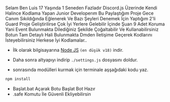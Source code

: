 Selam Ben Luis 17 Yaşında 1 Seneden Fazladır Discord.js Üzerinde Kendi Halince Kodlama Yapan Junior Developerım Bu Paylaştığım Proje Gece Canım Sıkıldığında Eğlenerek Ve Bazı Şeyleri Denemek İçin Yaptığım 2'li Guard Proje Geliştirilirse Çok İyi Yerlere Gelebilir İçinde Şuan 9 Adet Koruma Yani Event Bulunmakta Dilediğiniz Şekilde Çoğaltabilir Ve Kullanabilirsiniz Botun Tam Detaylı Hali Bulunmakta Dmden İletişime Geçerek Kodlarını İsteyebilirsiniz Herkese İyi Kodlamalar..

- İlk olarak bilgisayarına [Node JS](https://nodejs.org/en/) `(en düşük v18)` indir.

- Daha sonra altyapıyı indirip `./settings.js` dosyasını doldur.
- sonrasında modülleri kurmak için terminale aşşağıdaki kodu yaz.

```diff
npm install
```
- Başlat.bat Açarak Botu Başlat Bot Hazır
- .safe Komutu İle Güvenli Ekliyebilirsin

